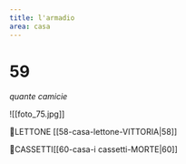 ```yaml
---
title: l'armadio
area: casa
---
```

# 59
_quante camicie_

![[foto_75.jpg]]

👀LETTONE [[58-casa-lettone-VITTORIA|58]]

👀CASSETTI[[60-casa-i cassetti-MORTE|60]]
